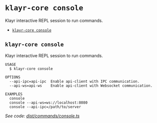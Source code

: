 `klayr-core console`
====================

Klayr interactive REPL session to run commands.

* [`klayr-core console`](#klayr-core-console)

## `klayr-core console`

Klayr interactive REPL session to run commands.

```
USAGE
  $ klayr-core console

OPTIONS
  --api-ipc=api-ipc  Enable api-client with IPC communication.
  --api-ws=api-ws    Enable api-client with Websocket communication.

EXAMPLES
  console
  console --api-ws=ws://localhost:8080
  console --api-ipc=/path/to/server
```

_See code: [dist/commands/console.ts](https://github.com/klayrhq/klayr-core/blob/v4.1.0/dist/commands/console.ts)_
